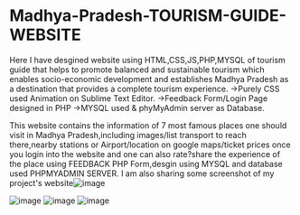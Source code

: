 # Madhya-Pradesh-TOURISM-GUIDE-WEBSITE
Here I have desgined website using HTML,CSS,JS,PHP,MYSQL of tourism guide that helps to  promote balanced and sustainable tourism which enables socio-economic development and establishes Madhya Pradesh as a destination that provides a complete tourism experience.
->Purely CSS used Animation on Sublime Text Editor.
->Feedback Form/Login Page designed in PHP
->MYSQL used & phyMyAdmin server as Database.

This website contains the information of 7 most famous places one should visit in Madhya Pradesh,including images/list transport to reach there,nearby stations or Airport/location on google maps/ticket prices once you login into the website and one can also rate?share the experience of the place using FEEDBACK PHP Form,desgin using MYSQL and database used PHPMYADMIN SERVER. 
I am also sharing some screenshot of my project's website![image](https://user-images.githubusercontent.com/78752052/127739224-6c4c4c63-4988-4a5e-8394-9593247b870f.png)


![image](https://user-images.githubusercontent.com/78752052/127739312-3ca06013-ace6-48c1-954d-c0fc6da8be28.png)
![image](https://user-images.githubusercontent.com/78752052/127739316-5d2e20b6-c397-4722-b910-c32925189784.png)
![image](https://user-images.githubusercontent.com/78752052/127739325-343833c6-30d9-4bb9-a387-d08a442d5c0b.png)


